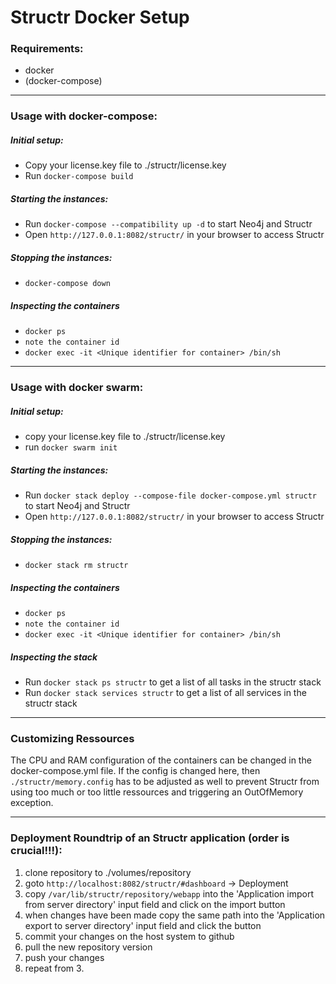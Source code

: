 # Structr Docker Setup

### Requirements:
- docker
- (docker-compose)

----

### Usage with docker-compose:
##### Initial setup:

- Copy your license.key file to ./structr/license.key
- Run `docker-compose build`

##### Starting the instances:
- Run `docker-compose --compatibility up -d` to start Neo4j and Structr
- Open `http://127.0.0.1:8082/structr/` in your browser to access Structr

##### Stopping the instances:
- `docker-compose down`

##### Inspecting the containers
- `docker ps`
- `note the container id`
- `docker exec -it <Unique identifier for container> /bin/sh`

----

### Usage with docker swarm:
##### Initial setup:

- copy your license.key file to ./structr/license.key
- run `docker swarm init`

##### Starting the instances:
- Run `docker stack deploy --compose-file docker-compose.yml structr` to start Neo4j and Structr
- Open `http://127.0.0.1:8082/structr/` in your browser to access Structr

##### Stopping the instances:
- `docker stack rm structr`

##### Inspecting the containers
- `docker ps`
- `note the container id`
- `docker exec -it <Unique identifier for container> /bin/sh`

##### Inspecting the stack
- Run `docker stack ps structr` to get a list of all tasks in the structr stack
- Run `docker stack services structr` to get a list of all services in the structr stack

----

### Customizing Ressources
The CPU and RAM configuration of the containers can be changed in the docker-compose.yml file. If the config is changed here, then `./structr/memory.config` has to be adjusted as well to prevent Structr from using too much or too little ressources and triggering an OutOfMemory exception.

----

### Deployment Roundtrip of an Structr application (order is crucial!!!):

1. clone repository to ./volumes/repository
2. goto `http://localhost:8082/structr/#dashboard` -> Deployment
3. copy `/var/lib/structr/repository/webapp` into the 'Application import from server directory' input field and click on the import button
4. when changes have been made copy the same path into the 'Application export to server directory' input field and click the button
5. commit your changes on the host system to github
6. pull the new repository version
7. push your changes
8. repeat from 3.
